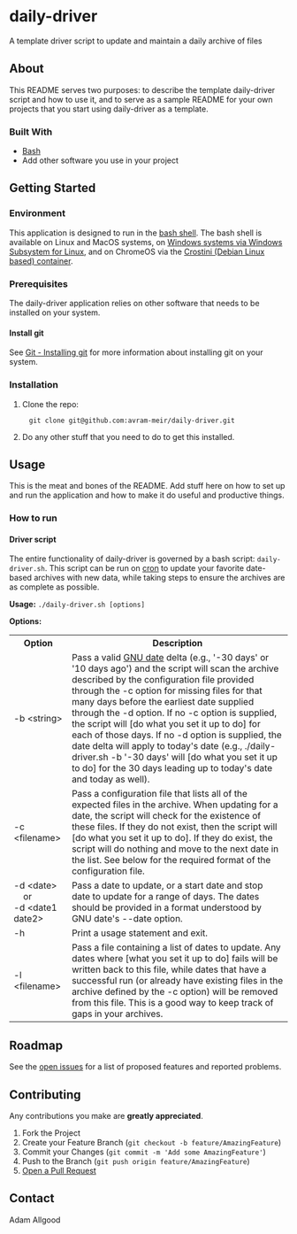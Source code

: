 # daily-driver

A template driver script to update and maintain a daily archive of files 

## About

This README serves two purposes: to describe the template daily-driver script and how to use it, and to serve as a sample README for your own projects that you start using daily-driver as a template.

### Built With

* [Bash](https://www.gnu.org/software/bash/)
* Add other software you use in your project

## Getting Started

### Environment

This application is designed to run in the [bash shell](https://www.gnu.org/software/bash/). The bash shell is available on Linux and MacOS systems, on [Windows systems via Windows Subsystem for Linux](https://docs.microsoft.com/en-us/windows/wsl/install), and on ChromeOS via the [Crostini (Debian Linux based) container](https://support.google.com/chromebook/answer/9145439?hl=en).

### Prerequisites

The daily-driver application relies on other software that needs to be installed on your system.

#### Install git

See [Git - Installing git](https://git-scm.com/book/en/v2/Getting-Started-Installing-Git) for more information about installing git on your system.

### Installation

1. Clone the repo:
```
     git clone git@github.com:avram-meir/daily-driver.git
```
2. Do any other stuff that you need to do to get this installed.

## Usage

This is the meat and bones of the README. Add stuff here on how to set up and run the application and how to make it do useful and productive things.

### How to run

#### Driver script

The entire functionality of daily-driver is governed by a bash script: `daily-driver.sh`. This script can be run on [cron](https://man7.org/linux/man-pages/man5/crontab.5.html) to update your favorite date-based archives with new data, while taking steps to ensure the archives are as complete as possible.

**Usage:** `./daily-driver.sh [options]`

**Options:**

<table>
  <tr><th>Option</th><th>Description</th></tr>
  <tr><td>-b &lt;string&gt;</td><td>Pass a valid <a href="https://man7.org/linux/man-pages/man1/date.1.html">GNU date</a> delta (e.g., '-30 days' or '10 days ago') and the script will scan the archive described by the configuration file provided through the -c option for missing files for that many days before the earliest date supplied through the -d option. If no -c option is supplied, the script will [do what you set it up to do] for each of those days. If no -d option is supplied, the date delta will apply to today's date (e.g., ./daily-driver.sh -b '-30 days' will [do what you set it up to do] for the 30 days leading up to today's date and today as well).</td></tr>
  <tr><td>-c &lt;filename&gt;</td><td>Pass a configuration file that lists all of the expected files in the archive. When updating for a date, the script will check for the existence of these files. If they do not exist, then the script will [do what you set it up to do]. If they do exist, the script will do nothing and move to the next date in the list. See below for the required format of the configuration file.</td></tr>
  <tr><td>-d &lt;date><br>&nbsp;&nbsp;&nbsp;&nbsp;or<br>-d &lt;date1 date2&gt;</td><td>Pass a date to update, or a start date and stop date to update for a range of days. The dates should be provided in a format understood by GNU date's --date option.</td></tr>
  <tr><td>-h</td><td>Print a usage statement and exit.</td></tr>
  <tr><td>-l &lt;filename&gt;</td><td>Pass a file containing a list of dates to update. Any dates where [what you set it up to do] fails will be written back to this file, while dates that have a successful run (or already have existing files in the archive defined by the -c option) will be removed from this file. This is a good way to keep track of gaps in your archives.</td></tr>
</table>

## Roadmap

See the [open issues](../../issues) for a list of proposed features and reported problems.

## Contributing

Any contributions you make are **greatly appreciated**.

1. Fork the Project
2. Create your Feature Branch (`git checkout -b feature/AmazingFeature`)
3. Commit your Changes (`git commit -m 'Add some AmazingFeature'`)
4. Push to the Branch (`git push origin feature/AmazingFeature`)
5. [Open a Pull Request](../../pulls)

## Contact

Adam Allgood
